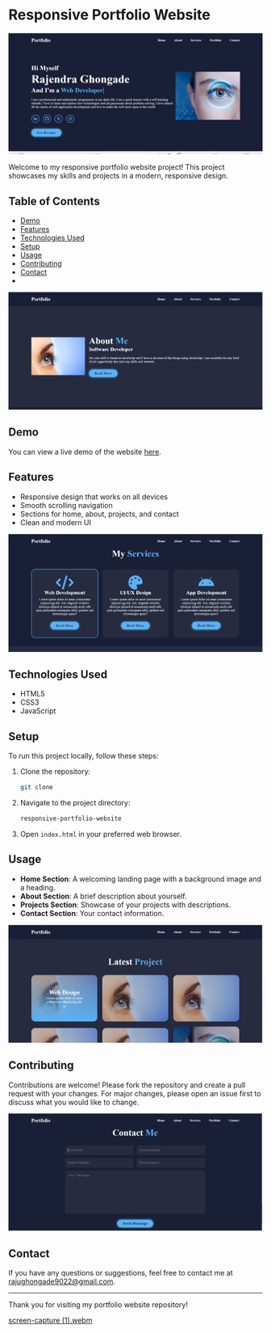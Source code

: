 # Responsive Portfolio Website

![Screenshot_1](1.png)

Welcome to my responsive portfolio website project! This project showcases my skills and projects in a modern, responsive design.

## Table of Contents
- [Demo](#demo)
- [Features](#features)
- [Technologies Used](#technologies-used)
- [Setup](#setup)
- [Usage](#usage)
- [Contributing](#contributing)
- [Contact](#contact)
- 
![Screenshot_1](2.png)

## Demo
You can view a live demo of the website [here](https://github.com/rjghongade/responsive-portfolio-website).

## Features
- Responsive design that works on all devices
- Smooth scrolling navigation
- Sections for home, about, projects, and contact
- Clean and modern UI

![Screenshot_1](3.png)

## Technologies Used
- HTML5
- CSS3
- JavaScript

## Setup
To run this project locally, follow these steps:

1. Clone the repository:
    ```sh
    git clone 
    ```

2. Navigate to the project directory:
    ```sh
    responsive-portfolio-website
    ```

3. Open `index.html` in your preferred web browser.

## Usage
- **Home Section**: A welcoming landing page with a background image and a heading.
- **About Section**: A brief description about yourself.
- **Projects Section**: Showcase of your projects with descriptions.
- **Contact Section**: Your contact information.

![Screenshot_1](4.png)

## Contributing
Contributions are welcome! Please fork the repository and create a pull request with your changes. For major changes, please open an issue first to discuss what you would like to change.

![Screenshot_1](5.png)

## Contact
If you have any questions or suggestions, feel free to contact me at [rajughongade9022@gmail.com](mailto:rajughongade9022@gmail.com).

---

Thank you for visiting my portfolio website repository!


[screen-capture (1).webm](https://github.com/rjghongade/Navigation-Drawer-C-/assets/105046011/df4b082f-e967-45ed-95d5-5e282c17ce23)


